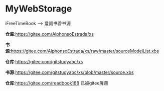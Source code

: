 # MyWebStorage
iFreeTimeBook   --> 爱阅书香书源

**仓库**:https://gitee.com/AlphonsoEstrada/xs

**书源**:https://gitee.com/AlphonsoEstrada/xs/raw/master/sourceModelList.xbs

**仓库**:https://gitee.com/gitstudyabc/xs

**书源**:https://gitee.com/gitstudyabc/xs/blob/master/source.xbs

**仓库**:https://gitee.com/readbook188         已被gitee屏蔽

